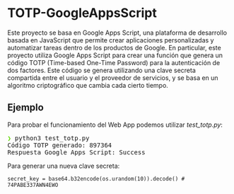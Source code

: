 # TOTP-GoogleAppsScript

Este proyecto se basa en Google Apps Script, una plataforma de desarrollo basada en JavaScript que permite crear aplicaciones personalizadas y automatizar tareas dentro de los productos de Google. En particular, este proyecto utiliza Google Apps Script para crear una función que genera un código TOTP (Time-based One-Time Password) para la autenticación de dos factores. Este código se genera utilizando una clave secreta compartida entre el usuario y el proveedor de servicios, y se basa en un algoritmo criptográfico que cambia cada cierto tiempo.

## Ejemplo

Para probar el funcionamiento del Web App podemos utilizar *test_totp.py*:

<pre><font color="#5FD700">❯</font> python3 test_totp.py
Código TOTP generado: 897364
Respuesta Google Apps Script: Success</pre>

Para generar una nueva clave secreta:

```python3
secret_key = base64.b32encode(os.urandom(10)).decode() # 74PABE337AWN4EWO
```
